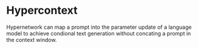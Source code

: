# Hypercontext
Hypernetwork can map a prompt into the parameter update of a language model to achieve condional text generation without concating a prompt in the context window.
